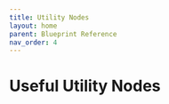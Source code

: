 ```yaml
---
title: Utility Nodes
layout: home
parent: Blueprint Reference
nav_order: 4
---
```


# Useful Utility Nodes

